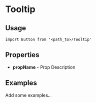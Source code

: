 # Tooltip

## Usage

```
import Button from '<path_to>/Tooltip'
```

## Properties

- **propName** - Prop Description

## Examples

Add some examples...
